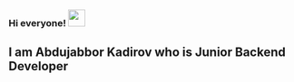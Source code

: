 ### Hi everyone! <img src="https://media.giphy.com/media/RJgP8CvByzQ8fxIp1Q/giphy.gif" width='30px'>

  <h2>I am Abdujabbor Kadirov who is Junior Backend Developer</h2>
<h2> <a src="https://tg.me/Abdujabborqodirov>My telegram account</a></h2>  
